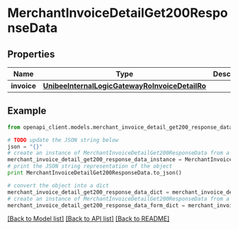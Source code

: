 # MerchantInvoiceDetailGet200ResponseData


## Properties

Name | Type | Description | Notes
------------ | ------------- | ------------- | -------------
**invoice** | [**UnibeeInternalLogicGatewayRoInvoiceDetailRo**](UnibeeInternalLogicGatewayRoInvoiceDetailRo.md) |  | [optional] 

## Example

```python
from openapi_client.models.merchant_invoice_detail_get200_response_data import MerchantInvoiceDetailGet200ResponseData

# TODO update the JSON string below
json = "{}"
# create an instance of MerchantInvoiceDetailGet200ResponseData from a JSON string
merchant_invoice_detail_get200_response_data_instance = MerchantInvoiceDetailGet200ResponseData.from_json(json)
# print the JSON string representation of the object
print MerchantInvoiceDetailGet200ResponseData.to_json()

# convert the object into a dict
merchant_invoice_detail_get200_response_data_dict = merchant_invoice_detail_get200_response_data_instance.to_dict()
# create an instance of MerchantInvoiceDetailGet200ResponseData from a dict
merchant_invoice_detail_get200_response_data_form_dict = merchant_invoice_detail_get200_response_data.from_dict(merchant_invoice_detail_get200_response_data_dict)
```
[[Back to Model list]](../README.md#documentation-for-models) [[Back to API list]](../README.md#documentation-for-api-endpoints) [[Back to README]](../README.md)


